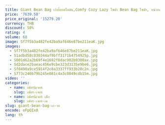 ```yaml
---
title: Giant Bean Bag เก้าอี้ออตโตมัน,Comfy Cozy Lazy โซฟา Bean Bag โซฟา, หน่วยความจําโฟม BeanBag เก้าอี้สําหรับผู้ใหญ่เด็ก
price: '7639.58'
price_original: '15279.20'
currency: THB
discount: 50%
rating: 4
volume: 68
image: Sf7f5b3a482fe42ba9af646e87be211eaK.jpg
images:
  - Sf7f5b3a482fe42ba9af646e87be211eaK.jpg
  - S1adbd58c830344af9bff3171b4754925p.jpg
  - S001d62a2b69f4e1692f8dac902b9308ax.jpg
  - Sd2dace2baeac456e9cbe323d3135e9be6.jpg
  - Sf0490a9ce5914f2c8a3337ff933b20c2n.jpg
  - S773c240b79b245e081c4a3c0049cdb15m.jpg
video: ''
categories:
  - name: เฟอร์นิเจอร์
    slug: เฟอร-เจอร
  - name: เฟอร์นิเจอร์ เด็ก
    slug: เฟอร-เจอร-เด
slug: giant-bean-bag-เก-าอ
encode: oFpQIx8
lang: th
---
```

  